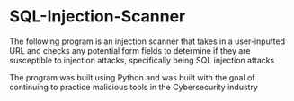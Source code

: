 # SQL-Injection-Scanner
The following program is an injection scanner that takes in a user-inputted URL and checks any potential form fields to determine if they are susceptible to injection attacks, specifically being SQL injection attacks 

The program was built using Python and was built with the goal of continuing to practice malicious tools in the Cybersecurity industry
